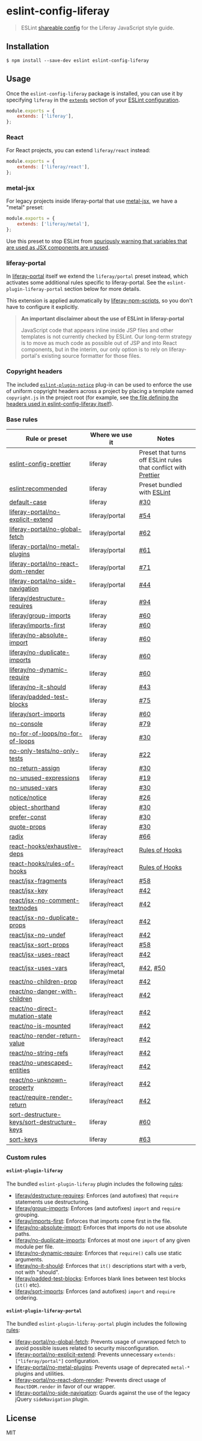 # eslint-config-liferay

> ESLint [shareable config](http://eslint.org/docs/developer-guide/shareable-configs.html) for the Liferay JavaScript style guide.

## Installation

```
$ npm install --save-dev eslint eslint-config-liferay
```

## Usage

Once the `eslint-config-liferay` package is installed, you can use it by specifying `liferay` in the [`extends`](http://eslint.org/docs/user-guide/configuring#extending-configuration-files) section of your [ESLint configuration](http://eslint.org/docs/user-guide/configuring).

```js
module.exports = {
	extends: ['liferay'],
};
```

### React

For React projects, you can extend `liferay/react` instead:

```js
module.exports = {
	extends: ['liferay/react'],
};
```

### metal-jsx

For legacy projects inside liferay-portal that use [metal-jsx](https://www.npmjs.com/package/metal-jsx), we have a "metal" preset:

```js
module.exports = {
	extends: ['liferay/metal'],
};
```

Use this preset to stop ESLint from [spuriously warning that variables that are used as JSX components are unused](https://github.com/yannickcr/eslint-plugin-react/blob/master/docs/rules/jsx-uses-vars.md).

### liferay-portal

In [liferay-portal](https://github.com/liferay/liferay-portal) itself we extend the `liferay/portal` preset instead, which activates some additional rules specific to liferay-portal. See the `eslint-plugin-liferay-portal` section below for more details.

This extension is applied automatically by [liferay-npm-scripts](https://github.com/liferay/liferay-npm-tools/tree/master/packages/liferay-npm-scripts), so you don't have to configure it explicitly.

> **An important disclaimer about the use of ESLint in liferay-portal**
>
> JavaScript code that appears inline inside JSP files and other templates is not currently checked by ESLint. Our long-term strategy is to move as much code as possible out of JSP and into React components, but in the interim, our only option is to rely on liferay-portal's existing source formatter for those files.

### Copyright headers

The included [`eslint-plugin-notice`](https://www.npmjs.com/package/eslint-plugin-notice) plug-in can be used to enforce the use of uniform copyright headers across a project by placing a template named `copyright.js` in the project root (for example, see [the file defining the headers used in eslint-config-liferay itself](https://github.com/liferay/eslint-config-liferay/blob/master/copyright.js)).

### Base rules

| Rule or preset                                                                                                                      | Where we use it              | Notes                                                                                                                              |
| ----------------------------------------------------------------------------------------------------------------------------------- | ---------------------------- | ---------------------------------------------------------------------------------------------------------------------------------- |
| [eslint-config-prettier](https://github.com/prettier/eslint-config-prettier)                                                        | liferay                      | Preset that turns off ESLint rules that conflict with [Prettier](https://prettier.io/)                                             |
| [eslint:recommended](https://eslint.org/docs/rules/)                                                                                | liferay                      | Preset bundled with [ESLint](https://eslint.org/docs/rules/)                                                                       |
| [default-case](https://eslint.org/docs/rules/default-case)                                                                          | liferay                      | [\#30](https://github.com/liferay/eslint-config-liferay/pull/30)                                                                   |
| [liferay-portal/no-explicit-extend](./plugins/eslint-plugin-liferay-portal/docs/rules/no-explicit-extend.md)                        | liferay/portal               | [\#54](https://github.com/liferay/eslint-config-liferay/pull/54)                                                                   |
| [liferay-portal/no-global-fetch](./plugins/eslint-plugin-liferay-portal/docs/rules/no-global-fetch.md)                              | liferay/portal               | [\#62](https://github.com/liferay/eslint-config-liferay/pull/62)                                                                   |
| [liferay-portal/no-metal-plugins](./plugins/eslint-plugin-liferay-portal/docs/rules/no-metal-plugins.md)                            | liferay/portal               | [\#61](https://github.com/liferay/eslint-config-liferay/pull/61)                                                                   |
| [liferay-portal/no-react-dom-render](./plugins/eslint-plugin-liferay-portal/docs/rules/no-react-dom-render.md)                      | liferay/portal               | [\#71](https://github.com/liferay/eslint-config-liferay/pull/71)                                                                   |
| [liferay-portal/no-side-navigation](./plugins/eslint-plugin-liferay-portal/docs/rules/no-side-navigation.md)                        | liferay/portal               | [\#44](https://github.com/liferay/eslint-config-liferay/pull/44)                                                                   |
| [liferay/destructure-requires](./plugins/eslint-plugin-liferay/docs/rules/destructure-requires.md)                                  | liferay                      | [\#94](https://github.com/liferay/eslint-config-liferay/issues/94)                                                                 |
| [liferay/group-imports](./plugins/eslint-plugin-liferay/docs/rules/group-imports.md)                                                | liferay                      | [\#60](https://github.com/liferay/liferay-frontend-guidelines/issues/60)                                                           |
| [liferay/imports-first](./plugins/eslint-plugin-liferay/docs/rules/imports-first.md)                                                | liferay                      | [\#60](https://github.com/liferay/liferay-frontend-guidelines/issues/60)                                                           |
| [liferay/no-absolute-import](./plugins/eslint-plugin-liferay/docs/rules/no-absolute-import.md)                                      | liferay                      | [\#60](https://github.com/liferay/liferay-frontend-guidelines/issues/60)                                                           |
| [liferay/no-duplicate-imports](./plugins/eslint-plugin-liferay/docs/rules/no-duplicate-imports.md)                                  | liferay                      | [\#60](https://github.com/liferay/liferay-frontend-guidelines/issues/60)                                                           |
| [liferay/no-dynamic-require](./plugins/eslint-plugin-liferay/docs/rules/no-dynamic-require.md)                                      | liferay                      | [\#60](https://github.com/liferay/liferay-frontend-guidelines/issues/60)                                                           |
| [liferay/no-it-should](./plugins/eslint-plugin-liferay/docs/rules/no-it-should.md)                                                  | liferay                      | [\#43](https://github.com/liferay/eslint-config-liferay/pull/43)                                                                   |
| [liferay/padded-test-blocks](./plugins/eslint-plugin-liferay/docs/rules/padded-test-blocks.md)                                      | liferay                      | [\#75](https://github.com/liferay/eslint-config-liferay/pull/75)                                                                   |
| [liferay/sort-imports](./plugins/eslint-plugin-liferay/docs/rules/sort-imports.md)                                                  | liferay                      | [\#60](https://github.com/liferay/liferay-frontend-guidelines/issues/60)                                                           |
| [no-console](https://eslint.org/docs/rules/no-console)                                                                              | liferay                      | [\#79](https://github.com/liferay/eslint-config-liferay/pull/79)                                                                   |
| [no-for-of-loops/no-for-of-loops](https://www.npmjs.com/package/eslint-plugin-no-for-of-loops)                                      | liferay                      | [\#30](https://github.com/liferay/eslint-config-liferay/pull/30)                                                                   |
| [no-only-tests/no-only-tests](https://www.npmjs.com/package/eslint-plugin-no-only-tests)                                            | liferay                      | [\#22](https://github.com/liferay/eslint-config-liferay/pull/22)                                                                   |
| [no-return-assign](https://eslint.org/docs/rules/no-return-assign)                                                                  | liferay                      | [\#30](https://github.com/liferay/eslint-config-liferay/pull/30)                                                                   |
| [no-unused-expressions](https://eslint.org/docs/rules/no-unused-expressions)                                                        | liferay                      | [\#19](https://github.com/liferay/eslint-config-liferay/issues/19)                                                                 |
| [no-unused-vars](https://eslint.org/docs/rules/no-unused-vars)                                                                      | liferay                      | [\#30](https://github.com/liferay/eslint-config-liferay/pull/30)                                                                   |
| [notice/notice](https://www.npmjs.com/package/eslint-plugin-notice)                                                                 | liferay                      | [\#26](https://github.com/liferay/eslint-config-liferay/pull/26)                                                                   |
| [object-shorthand](https://eslint.org/docs/rules/object-shorthand)                                                                  | liferay                      | [\#30](https://github.com/liferay/eslint-config-liferay/pull/30)                                                                   |
| [prefer-const](https://eslint.org/docs/rules/prefer-const)                                                                          | liferay                      | [\#30](https://github.com/liferay/eslint-config-liferay/pull/30)                                                                   |
| [quote-props](https://eslint.org/docs/rules/quote-props)                                                                            | liferay                      | [\#30](https://github.com/liferay/eslint-config-liferay/pull/30)                                                                   |
| [radix](https://eslint.org/docs/rules/radix)                                                                                        | liferay                      | [\#66](https://github.com/liferay/eslint-config-liferay/pull/66)                                                                   |
| [react-hooks/exhaustive-deps](https://www.npmjs.com/package/eslint-plugin-react-hooks)                                              | liferay/react                | [Rules of Hooks](https://reactjs.org/docs/hooks-rules.html)                                                                        |
| [react-hooks/rules-of-hooks](https://www.npmjs.com/package/eslint-plugin-react-hooks)                                               | liferay/react                | [Rules of Hooks](https://reactjs.org/docs/hooks-rules.html)                                                                        |
| [react/jsx-fragments](https://github.com/yannickcr/eslint-plugin-react/blob/HEAD/docs/rules/jsx-fragments.md)                       | liferay/react                | [\#58](https://github.com/liferay/eslint-config-liferay/pull/58)                                                                   |
| [react/jsx-key](https://github.com/yannickcr/eslint-plugin-react/blob/HEAD/docs/rules/jsx-key.md)                                   | liferay/react                | [\#42](https://github.com/liferay/eslint-config-liferay/pull/42)                                                                   |
| [react/jsx-no-comment-textnodes](https://github.com/yannickcr/eslint-plugin-react/blob/HEAD/docs/rules/jsx-no-comment-textnodes.md) | liferay/react                | [\#42](https://github.com/liferay/eslint-config-liferay/pull/42)                                                                   |
| [react/jsx-no-duplicate-props](https://github.com/yannickcr/eslint-plugin-react/blob/HEAD/docs/rules/jsx-no-duplicate-props.md)     | liferay/react                | [\#42](https://github.com/liferay/eslint-config-liferay/pull/42)                                                                   |
| [react/jsx-no-undef](https://github.com/yannickcr/eslint-plugin-react/blob/HEAD/docs/rules/jsx-no-undef.md)                         | liferay/react                | [\#42](https://github.com/liferay/eslint-config-liferay/pull/42)                                                                   |
| [react/jsx-sort-props](https://github.com/yannickcr/eslint-plugin-react/blob/HEAD/docs/rules/jsx-sort-props.md)                     | liferay/react                | [\#58](https://github.com/liferay/eslint-config-liferay/pull/51)                                                                   |
| [react/jsx-uses-react](https://github.com/yannickcr/eslint-plugin-react/blob/HEAD/docs/rules/jsx-uses-react.md)                     | liferay/react                | [\#42](https://github.com/liferay/eslint-config-liferay/pull/42)                                                                   |
| [react/jsx-uses-vars](https://github.com/yannickcr/eslint-plugin-react/blob/HEAD/docs/rules/jsx-uses-vars.md)                       | liferay/react, liferay/metal | [\#42](https://github.com/liferay/eslint-config-liferay/pull/42), [\#50](https://github.com/liferay/eslint-config-liferay/pull/50) |
| [react/no-children-prop](https://github.com/yannickcr/eslint-plugin-react/blob/HEAD/docs/rules/no-children-prop.md)                 | liferay/react                | [\#42](https://github.com/liferay/eslint-config-liferay/pull/42)                                                                   |
| [react/no-danger-with-children](https://github.com/yannickcr/eslint-plugin-react/blob/HEAD/docs/rules/no-danger-with-children.md)   | liferay/react                | [\#42](https://github.com/liferay/eslint-config-liferay/pull/42)                                                                   |
| [react/no-direct-mutation-state](https://github.com/yannickcr/eslint-plugin-react/blob/HEAD/docs/rules/no-direct-mutation-state.md) | liferay/react                | [\#42](https://github.com/liferay/eslint-config-liferay/pull/42)                                                                   |
| [react/no-is-mounted](https://github.com/yannickcr/eslint-plugin-react/blob/HEAD/docs/rules/no-is-mounted.md)                       | liferay/react                | [\#42](https://github.com/liferay/eslint-config-liferay/pull/42)                                                                   |
| [react/no-render-return-value](https://github.com/yannickcr/eslint-plugin-react/blob/HEAD/docs/rules/no-render-return-value.md)     | liferay/react                | [\#42](https://github.com/liferay/eslint-config-liferay/pull/42)                                                                   |
| [react/no-string-refs](https://github.com/yannickcr/eslint-plugin-react/blob/HEAD/docs/rules/no-string-refs.md)                     | liferay/react                | [\#42](https://github.com/liferay/eslint-config-liferay/pull/42)                                                                   |
| [react/no-unescaped-entities](https://github.com/yannickcr/eslint-plugin-react/blob/HEAD/docs/rules/no-unescaped-entities.md)       | liferay/react                | [\#42](https://github.com/liferay/eslint-config-liferay/pull/42)                                                                   |
| [react/no-unknown-property](https://github.com/yannickcr/eslint-plugin-react/blob/HEAD/docs/rules/no-unknown-property.md)           | liferay/react                | [\#42](https://github.com/liferay/eslint-config-liferay/pull/42)                                                                   |
| [react/require-render-return](https://github.com/yannickcr/eslint-plugin-react/blob/HEAD/docs/rules/require-render-return.md)       | liferay/react                | [\#42](https://github.com/liferay/eslint-config-liferay/pull/42)                                                                   |
| [sort-destructure-keys/sort-destructure-keys](https://github.com/mthadley/eslint-plugin-sort-destructure-keys)                      | liferay                      | [\#60](https://github.com/liferay/liferay-frontend-guidelines/issues/60)                                                           |
| [sort-keys](https://eslint.org/docs/rules/sort-keys)                                                                                | liferay                      | [\#63](https://github.com/liferay/eslint-config-liferay/pull/63)                                                                   |

### Custom rules

#### `eslint-plugin-liferay`

The bundled `eslint-plugin-liferay` plugin includes the following [rules](./plugins/eslint-plugin-liferay/docs/rules):

-   [liferay/destructure-requires](./plugins/eslint-plugin-liferay/docs/rules/destructure-requires.md): Enforces (and autofixes) that `require` statements use destructuring.
-   [liferay/group-imports](./plugins/eslint-plugin-liferay/docs/rules/group-imports.md): Enforces (and autofixes) `import` and `require` grouping.
-   [liferay/imports-first](./plugins/eslint-plugin-liferay/docs/rules/imports-first.md): Enforces that imports come first in the file.
-   [liferay/no-absolute-import](./plugins/eslint-plugin-liferay/docs/rules/no-absolute-import.md): Enforces that imports do not use absolute paths.
-   [liferay/no-duplicate-imports](./plugins/eslint-plugin-liferay/docs/rules/no-duplicate-imports.md): Enforces at most one `import` of any given module per file.
-   [liferay/no-dynamic-require](./plugins/eslint-plugin-liferay/docs/rules/no-dynamic-require.md): Enforces that `require()` calls use static arguments.
-   [liferay/no-it-should](./plugins/eslint-plugin-liferay/docs/rules/no-it-should.md): Enforces that `it()` descriptions start with a verb, not with "should".
-   [liferay/padded-test-blocks](./plugins/eslint-plugin-liferay/docs/rules/padded-test-blocks.md): Enforces blank lines between test blocks (`it()` etc).
-   [liferay/sort-imports](./plugins/eslint-plugin-liferay/docs/rules/sort-imports.md): Enforces (and autofixes) `import` and `require` ordering.

#### `eslint-plugin-liferay-portal`

The bundled `eslint-plugin-liferay-portal` plugin includes the following [rules](./plugins/eslint-plugin-liferay-portal/docs/rules):

-   [liferay-portal/no-global-fetch](./plugins/eslint-plugin-liferay-portal/docs/rules/no-global-fetch.md): Prevents usage of unwrapped fetch to avoid possible issues related to security misconfiguration.
-   [liferay-portal/no-explicit-extend](./plugins/eslint-plugin-liferay-portal/docs/rules/no-explicit-extend.md): Prevents unnecessary `extends: ["liferay/portal"]` configuration.
-   [liferay-portal/no-metal-plugins](./plugins/eslint-plugin-liferay-portal/docs/rules/no-metal-plugins.md): Prevents usage of deprecated `metal-*` plugins and utilities.
-   [liferay-portal/no-react-dom-render](./plugins/eslint-plugin-liferay-portal/docs/rules/no-react-dom-render.md): Prevents direct usage of `ReactDOM.render` in favor of our wrapper.
-   [liferay-portal/no-side-navigation](./plugins/eslint-plugin-liferay-portal/docs/rules/no-side-navigation.md): Guards against the use of the legacy jQuery `sideNavigation` plugin.

## License

MIT
